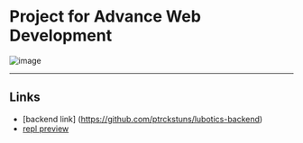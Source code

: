 # Project for Advance Web Development

![image](https://user-images.githubusercontent.com/70811340/122644106-14b11e80-d146-11eb-8103-32fc7e8ec922.png)

---
## Links
- [backend link] (https://github.com/ptrckstuns/lubotics-backend)
- [repl preview](https://lubotics.jyybril.repl.co/)



